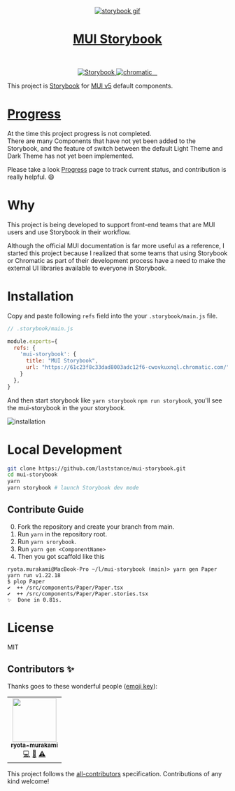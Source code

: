 <p align="center">
  <a href="https://main--61c23f8c33dad8003adc12f6.chromatic.com" target="_blank">
    <img src="https://digital3.nyc3.cdn.digitaloceanspaces.com/mui-storybook.gif" alt="storybook gif" align="center" />
    <h1 align="center">MUI Storybook</h1>
  </a>
</p>

</br>

<p align="center">
  <a href="https://main--61c23f8c33dad8003adc12f6.chromatic.com">
    <img src="https://cdn.jsdelivr.net/gh/storybookjs/brand@main/badge/badge-storybook.svg" alt="Storybook" />
  </a>
   <a href="https://github.com/laststance/mui-storybook/actions/workflows/chromatic.yml">
    <img src="https://github.com/laststance/mui-storybook/actions/workflows/chromatic.yml/badge.svg" alt="chromatic" />
  </a>
  <a href="">
    <img src="" alt="" />
  </a>
   <a href="">
    <img src="" alt="" />
  </a>
  <a href="">
    <img src="" alt="" />
  </a>
</p>



This project is [Storybook](https://storybook.js.org/) for [MUI v5](https://mui.com/) default components.

# [Progress](https://github.com/laststance/mui-storybook/issues/61)
At the time this project progress is not completed.  
There are many Components that have not yet been added to the Storybook, and the feature of switch between the default Light Theme and Dark Theme has not yet been implemented.  

Please take a look [Progress](https://github.com/laststance/mui-storybook/issues/61) page to track current status, and contribution is really helpful. 😄

# Why

This project is being developed to support front-end teams that are MUI users and use Storybook in their workflow.  

Although the official MUI documentation is far more useful as a reference, I started this project because I realized that some teams that using Storybook or Chromatic as part of their development process have a need to make the external UI libraries available to everyone in Storybook.

# Installation

Copy and paste following `refs` field into the your `.storybook/main.js` file.

```js
// .storybook/main.js

module.exports={
  refs: {
    'mui-storybook': {
      title: "MUI Storybook",
      url: "https://61c23f8c33dad8003adc12f6-cwovkuxnql.chromatic.com/",
    }
  },
}
```
And then start storybook like `yarn storybook` `npm run storybook`, you'll see the mui-storybook in the your storybook.  

<img src="https://digital3.nyc3.cdn.digitaloceanspaces.com/mui-storybook-install.png" alt="installation" />

# Local Development

```sh
git clone https://github.com/laststance/mui-storybook.git
cd mui-storybook
yarn
yarn storybook # launch Storybook dev mode
```

## Contribute Guide

0. Fork the repository and create your branch from main.
1. Run `yarn` in the repository root.
2. Run `yarn srorybook`.
3. Run `yarn gen <ComponentName>`
4. Then you got scaffold like this
```shell
ryota.murakami@MacBook-Pro ~/l/mui-storybook (main)> yarn gen Paper
yarn run v1.22.18
$ plop Paper
✔  ++ /src/components/Paper/Paper.tsx
✔  ++ /src/components/Paper/Paper.stories.tsx
✨  Done in 0.81s.
```

# License

MIT


## Contributors ✨



Thanks goes to these wonderful people ([emoji key](https://allcontributors.org/docs/en/emoji-key)):

<!-- ALL-CONTRIBUTORS-LIST:START - Do not remove or modify this section -->
<!-- prettier-ignore-start -->
<!-- markdownlint-disable -->
<table>
  <tr>
    <td align="center"><a href="http://ryota-murakami.github.io/"><img src="https://avatars1.githubusercontent.com/u/5501268?s=400&u=7bf6b1580b95930980af2588ef0057f3e9ec1ff8&v=4?s=100" width="100px;" alt=""/><br /><sub><b>ryota-murakami</b></sub></a><br /><a href="https://github.com/laststance/vite-redux-toolkit-starter/laststance/vite-redux-toolkit-starter/commits?author=ryota-murakami" title="Code">💻</a> <a href="https://github.com/laststance/vite-redux-toolkit-starter/laststance/vite-redux-toolkit-starter/commits?author=ryota-murakami" title="Documentation">📖</a> <a href="https://github.com/laststance/vite-redux-toolkit-starter/laststance/vite-redux-toolkit-starter/commits?author=ryota-murakami" title="Tests">⚠️</a></td>
  </tr>
</table>

<!-- markdownlint-restore -->
<!-- prettier-ignore-end -->

<!-- ALL-CONTRIBUTORS-LIST:END -->

This project follows the [all-contributors](https://github.com/all-contributors/all-contributors) specification. Contributions of any kind welcome!
